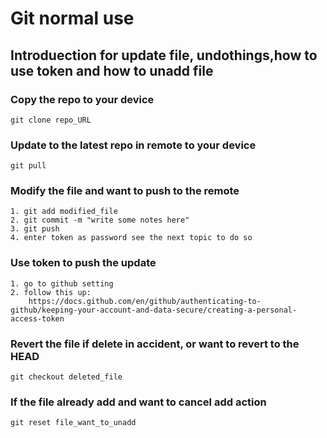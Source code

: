# Git normal use
## Introduection for update file, undothings,how to use token and how to unadd file

### Copy the repo to your device
    git clone repo_URL
### Update to the latest repo in remote to your device
    git pull
### Modify the file and want to push to the remote
    1. git add modified_file
    2. git commit -m "write some notes here"
    3. git push
    4. enter token as password see the next topic to do so
### Use token to push the update
    1. go to github setting
    2. follow this up:
        https://docs.github.com/en/github/authenticating-to-github/keeping-your-account-and-data-secure/creating-a-personal-access-token
### Revert the file if delete in accident, or want to revert to the HEAD
    git checkout deleted_file
### If the file already add and want to cancel add action
    git reset file_want_to_unadd
